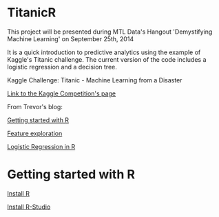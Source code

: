 TitanicR
========

This project will be presented during MTL Data's Hangout 'Demystifying Machine Learning' on September 25th, 2014

It is a quick introduction to predictive analytics using the example of Kaggle's Titanic challenge. The current version of the code includes a logistic regression and a decision tree.

Kaggle Challenge: Titanic - Machine Learning from a Disaster 

[Link to the Kaggle Competition's page](http://www.kaggle.com/c/titanic-gettingStarted)

From Trevor's blog:

[Getting started with R](http://trevorstephens.com/post/72916401642/titanic-getting-started-with-r)

[Feature exploration](http://trevorstephens.com/post/72920580937/titanic-getting-started-with-r-part-2-the)

[Logistic Regression in R](http://data.princeton.edu/R/glms.html)

Getting started with R
========
[Install R](http://cran.at.r-project.org/)

[Install R-Studio](http://www.rstudio.com/products/rstudio/download/)
